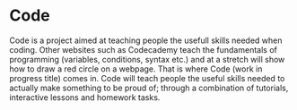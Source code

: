 # Code

Code is a project aimed at teaching people the usefull skills needed when coding. Other websites such as Codecademy teach the fundamentals of programming (variables, conditions, syntax etc.) and at a stretch will show how to draw a red circle on a webpage. That is where Code (work in progress title) comes in. Code will teach people the useful skills needed to actually make something to be proud of; through a combination of tutorials, interactive lessons and homework tasks.